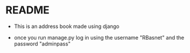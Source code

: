 # README #

* This is an address book made using django

* once you run manage.py log in using the username "RBasnet" and the password "adminpass"
